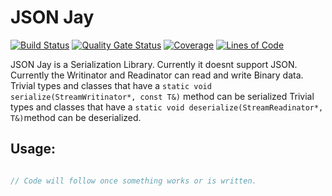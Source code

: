 # JSON Jay
[![Build Status](https://jenkins.shodan.fyi/buildStatus/icon?job=JSON-Jay)](https://jenkins.shodan.fyi/job/JSON-Jay/)
[![Quality Gate Status](https://sonarqube.shodan.fyi/api/project_badges/measure?project=TL044CN_JSON-Jay_158c3974-65a4-44d8-818d-46b945a4c950&metric=alert_status&token=sqb_212527daf220600ec9d238e82acf95811c55b799)](https://sonarqube.shodan.fyi/dashboard?id=TL044CN_JSON-Jay_158c3974-65a4-44d8-818d-46b945a4c950)
[![Coverage](https://sonarqube.shodan.fyi/api/project_badges/measure?project=TL044CN_JSON-Jay_158c3974-65a4-44d8-818d-46b945a4c950&metric=coverage&token=sqb_212527daf220600ec9d238e82acf95811c55b799)](https://sonarqube.shodan.fyi/dashboard?id=TL044CN_JSON-Jay_158c3974-65a4-44d8-818d-46b945a4c950)
[![Lines of Code](https://sonarqube.shodan.fyi/api/project_badges/measure?project=TL044CN_JSON-Jay_158c3974-65a4-44d8-818d-46b945a4c950&metric=ncloc&token=sqb_212527daf220600ec9d238e82acf95811c55b799)](https://sonarqube.shodan.fyi/dashboard?id=TL044CN_JSON-Jay_158c3974-65a4-44d8-818d-46b945a4c950)

JSON Jay is a Serialization Library.
Currently it doesnt support JSON.
Currently the Writinator and Readinator can read and write Binary data.
Trivial types and classes that have a `static void serialize(StreamWritinator*, const T&)` method can be serialized
Trivial types and classes that have a `static void deserialize(StreamReadinator*, T&)`method can be deserialized.

## Usage:

```c++

// Code will follow once something works or is written.

```
